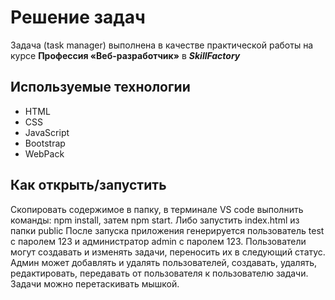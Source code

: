 # Решение задач

Задача (task manager) выполнена в качестве практической работы на курсе **Профессия «Веб-разработчик»** в _**SkillFactory**_

## Используемые технологии

- HTML
- CSS
- JavaScript
- Bootstrap
- WebPack

## Как открыть/запустить

Скопировать содержимое в папку, в терминале VS code выполнить команды: npm install, затем npm start.
Либо запустить index.html из папки public
После запуска приложения генерируется пользователь test с паролем 123 и администратор admin с паролем 123.
Пользователи могут создавать и изменять задачи, переносить их в следующий статус.
Админ может добавлять и удалять пользователей, создавать, удалять, редактировать, передавать от пользователя к пользователю
задачи. Задачи можно перетаскивать мышкой.
